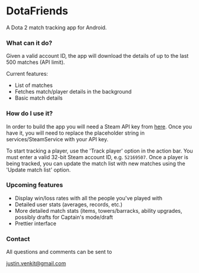 # DotaFriends #

A Dota 2 match tracking app for Android.

### What can it do? ###

Given a valid account ID, the app will download the details of up to the last 500 matches (API limit).

Current features:

* List of matches
* Fetches match/player details in the background
* Basic match details

### How do I use it? ###

In order to build the app you will need a Steam API key from [here](http://steamcommunity.com/dev/apikey). Once you have it, you will need to replace the placeholder string in services/SteamService with your API key.

To start tracking a player, use the 'Track player' option in the action bar. You must enter a valid 32-bit Steam account ID, e.g. `52169507`. Once a player is being tracked, you can update the match list with new matches using the 'Update match list' option.

### Upcoming features ###
* Display win/loss rates with all the people you've played with
* Detailed user stats (averages, records, etc.)
* More detailed match stats (items, towers/barracks, ability upgrades, possibly drafts for Captain's mode/draft
* Prettier interface

### Contact ###
All questions and comments can be sent to

justin.venkit@gmail.com
